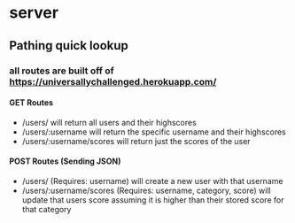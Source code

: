 # server

## Pathing quick lookup

### all routes are built off of https://universallychallenged.herokuapp.com/

#### GET Routes

* /users/ will return all users and their highscores
* /users/:username will return the specific username and their highscores
* /users/:username/scores will return just the scores of the user

#### POST Routes (Sending JSON)

* /users/ (Requires: username) will create a new user with that username
* /users/:username/scores (Requires: username, category, score) will update that users score assuming it is higher than their stored score for that category